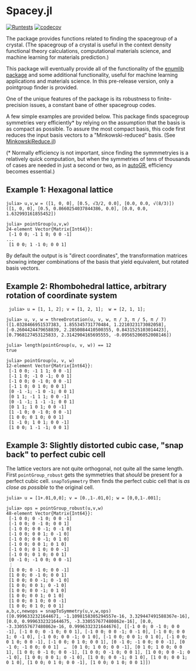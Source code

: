 # Spacey.jl
[![Runtests](https://github.com/glwhart/Spacey.jl/actions/workflows/Runtests.yml/badge.svg)](https://github.com/glwhart/Spacey.jl/actions/workflows/Runtests.yml)
[![codecov](https://codecov.io/gh/glwhart/Spacey.jl/branch/main/graph/badge.svg?token=OYAPFZI28I)](https://codecov.io/gh/glwhart/Spacey.jl)

The package provides functions related to finding the spacegroup of a crystal. (The spacegroup of a crystal is useful in the context density functional theory calculations, computational materials science, and machine learning for materials prediction.)

This package will eventually provide all of the functionality of the [enumlib package](https://github.com/msg-byu/enumlib) and some additional functionality, useful for machine learning applications and materials science. In this pre-release version, only a pointgroup finder is provided.

One of the unique features of the package is its robustness to finite-precision issues, a constant bane of other spacegroup codes.

A few simple examples are provided below. This package finds spacegroup symmetries very efficiently* by relying on the assumption that the basis is as compact as possible. To assure the most compact basis, this code first reduces the input basis vectors to a "Minkowski-reduced" basis. (See [MinkowskiReduce.jl](https://github.com/glwhart/MinkowskiReduction.jl))

(* Normally efficiency is not important, since finding the symmmetryies is a relatively quick computation, but when the symmetries of tens of thousands of cases are needed in just a second or two, as in [autoGR](https://github.com/msg-byu/autoGR), efficiency becomes essential.)


## Example 1: Hexagonal lattice
```
julia> u,v,w = ([1, 0, 0], [0.5, √3/2, 0.0], [0.0, 0.0, √(8/3)])
([1, 0, 0], [0.5, 0.8660254037844386, 0.0], [0.0, 0.0, 1.632993161855452])

julia> pointGroup(u,v,w)
24-element Vector{Matrix{Int64}}:
 [-1 0 0; -1 1 0; 0 0 -1]
...
 [1 0 0; 1 -1 0; 0 0 1]
```

By default the output is is "direct coordinates", the transformation matrices showing integer combinations of the basis that yield equivalent, but rotated basis vectors.  

## Example 2: Rhombohedral lattice, arbitrary rotation of coordinate system

```
 julia> u = [1, 1, 2]; v = [1, 2, 1];  w = [2, 1, 1];

julia> u, v, w = threeDrotation(u, v, w, π / 3, π / 5, π / 7)
([1.0328466951537383, 1.855345731770484, 1.2210323173082058], [-0.2604424479658839, 2.2850084410500355, 0.8431525103014423], [0.7968127453125833, 2.3142904165695555, -0.09565206052008146])

julia> length(pointGroup(u, v, w)) == 12
true

julia> pointGroup(u, v, w)
12-element Vector{Matrix{Int64}}:
 [-1 0 0; -1 1 1; 0 0 -1]
 [-1 1 0; -1 0 -1; 0 0 1]
 [-1 0 0; 0 -1 0; 0 0 -1]
 [-1 1 0; 0 1 0; 0 0 1]
 [0 -1 -1; -1 0 -1; 0 0 1]
 [0 1 1; -1 1 1; 0 0 -1]
 [0 -1 -1; 1 -1 -1; 0 0 1]
 [0 1 1; 1 0 1; 0 0 -1]
 [1 -1 0; 0 -1 0; 0 0 -1]
 [1 0 0; 0 1 0; 0 0 1]
 [1 -1 0; 1 0 1; 0 0 -1]
 [1 0 0; 1 -1 -1; 0 0 1]
 ```

 ## Example 3: Slightly distorted cubic case, "snap back" to perfect cubic cell
The lattice vectors are not quite orthogonal, not quite all the same length. First `pointGroup_robust` gets the symmetries that _should_ be present for a perfect cubic cell. `snapToSymmetry` then finds the perfect cubic cell that is _as close as possible_ to the original cell.

```
julia> u = [1+.01,0,0]; v = [0.,1-.01,0]; w = [0,0,1-.001];

julia> ops = pointGroup_robust(u,v,w)
48-element Vector{Matrix{Int64}}:
 [-1 0 0; 0 -1 0; 0 0 -1]
 [-1 0 0; 0 -1 0; 0 0 1]
 [-1 0 0; 0 0 -1; 0 -1 0]
 [-1 0 0; 0 0 1; 0 -1 0]
 [-1 0 0; 0 0 -1; 0 1 0]
 [-1 0 0; 0 0 1; 0 1 0]
 [-1 0 0; 0 1 0; 0 0 -1]
 [-1 0 0; 0 1 0; 0 0 1]
 [0 -1 0; -1 0 0; 0 0 -1]
 ⋮
 [1 0 0; 0 -1 0; 0 0 -1]
 [1 0 0; 0 -1 0; 0 0 1]
 [1 0 0; 0 0 -1; 0 -1 0]
 [1 0 0; 0 0 1; 0 -1 0]
 [1 0 0; 0 0 -1; 0 1 0]
 [1 0 0; 0 0 1; 0 1 0]
 [1 0 0; 0 1 0; 0 0 -1]
 [1 0 0; 0 1 0; 0 0 1]
a,b,c,newops = snapToSymmetry(u,v,w,ops)
([0.9996332321644671, -1.1098158305294557e-16, 3.329447491588367e-16], [0.0, 0.9996332321644675, -3.330557677480862e-16], [0.0, -3.330557677480862e-16, 0.9996332321644676], [[-1 0 0; 0 -1 0; 0 0 -1], [-1 0 0; 0 -1 0; 0 0 1], [-1 0 0; 0 0 -1; 0 -1 0], [-1 0 0; 0 0 1; 0 -1 0], [-1 0 0; 0 0 -1; 0 1 0], [-1 0 0; 0 0 1; 0 1 0], [-1 0 0; 0 1 0; 0 0 -1], [-1 0 0; 0 1 0; 0 0 1], [0 -1 0; -1 0 0; 0 0 -1], [0 -1 0; -1 0 0; 0 0 1]  …  [0 1 0; 1 0 0; 0 0 -1], [0 1 0; 1 0 0; 0 0 1], [1 0 0; 0 -1 0; 0 0 -1], [1 0 0; 0 -1 0; 0 0 1], [1 0 0; 0 0 -1; 0 -1 0], [1 0 0; 0 0 1; 0 -1 0], [1 0 0; 0 0 -1; 0 1 0], [1 0 0; 0 0 1; 0 1 0], [1 0 0; 0 1 0; 0 0 -1], [1 0 0; 0 1 0; 0 0 1]])
```